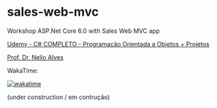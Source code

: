 # sales-web-mvc

Workshop ASP.Net Core 6.0 with Sales Web MVC app

[Udemy - C# COMPLETO - Programação Orientada a Objetos + Projetos](https://www.udemy.com/course/programacao-orientada-a-objetos-csharp/)

[Prof. Dr. Nelio Alves](https://www.udemy.com/user/nelio-alves/)

WakaTime:

[![wakatime](https://wakatime.com/badge/user/691e767c-3fe9-496d-b84e-c5eb77c21835/project/018b8135-c9ba-4015-b5db-ae9994ec5bd1.svg)](https://wakatime.com/badge/user/691e767c-3fe9-496d-b84e-c5eb77c21835/project/018b8135-c9ba-4015-b5db-ae9994ec5bd1)

(under construction / em contrução)